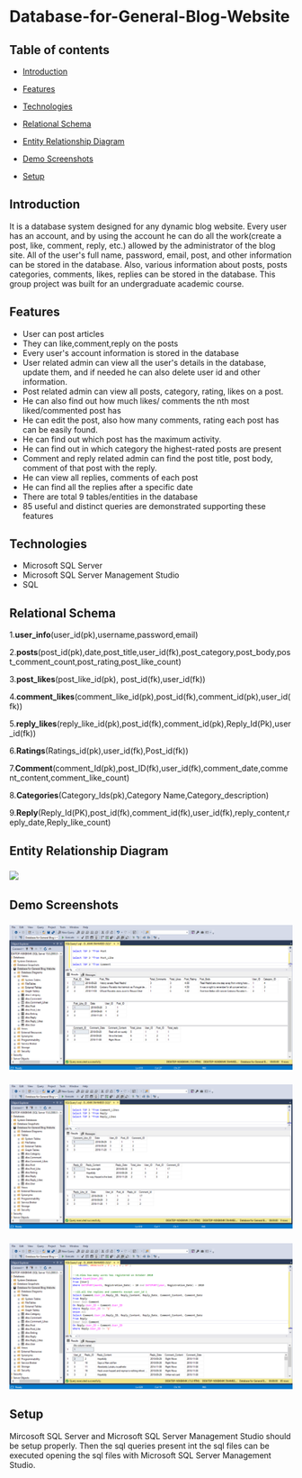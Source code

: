 # Database-for-General-Blog-Website


## Table of contents

* [Introduction](#introduction)

* [Features](#features)

* [Technologies](#technologies)

* [Relational Schema](#relational-schema)

* [Entity Relationship Diagram](#entity-relationship-diagram)

* [Demo Screenshots](#demo-screenshots)

* [Setup](#setup)

## Introduction

 It is a database system designed for any dynamic blog website. Every user has an account, and by using the account he can do all the work(create a post, like, comment, reply, etc.) allowed by the administrator of the blog site. All of the user's full name, password, email, post, and other information can be stored in the database. Also, various information about posts, posts categories, comments, likes, replies can be stored in the database.  This group project was built for an undergraduate academic course.

## Features

* User can post articles
* They can like,comment,reply on the posts
* Every user's account information is stored in the database
* User related admin can view all the user's details in the database, update them, and if needed he can also delete user id and other information.
* Post related admin can view all posts, category, rating, likes on a post.
* He can also find out how much likes/ comments the nth most liked/commented post has
* He can edit the post, also how many comments, rating each post has can be easily found.
* He can find out which post has the maximum activity.
* He can find out in which category the  highest-rated posts are present 
* Comment and reply related admin can find the post title, post body, comment of that post with the reply. 
* He can view all replies, comments of each post
* He can find  all the replies after a specific date 
* There are total 9 tables/entities in the database
* 85 useful and distinct queries are demonstrated supporting these features


## Technologies

* Microsoft SQL Server
* Microsoft SQL Server Management Studio
* SQL

## Relational Schema

1.**user_info**(user_id(pk),username,password,email)    

2.**posts**(post_id(pk),date,post_title,user_id(fk),post_category,post_body,post_comment_count,post_rating,post_like_count)    

3.**post_likes**(post_like_id(pk), post_id(fk),user_id(fk))  

4.**comment_likes**(comment_like_id(pk),post_id(fk),comment_id(pk),user_id(fk))  

5.**reply_likes**(reply_like_id(pk),post_id(fk),comment_id(pk),Reply_Id(Pk),user_id(fk))  

6.**Ratings**(Ratings_id(pk),user_id(fk),Post_id(fk))  

7.**Comment**(comment_Id(pk),post_ID(fk),user_id(fk),comment_date,comment_content,comment_like_count)  

8.**Categories**(Category_Ids(pk),Category Name,Category_description)  

9.**Reply**(Reply_Id(PK),post_id(fk),comment_id(fk),user_id(fk),reply_content,reply_date,Reply_like_count)  




## Entity Relationship Diagram
 
 <div> 
 
  <h3>   </h3>

 <img src="DEMO_IMAGES/ERD.png">

 </div>


  
  ## Demo Screenshots
  
<div> 
 
  <h3>   </h3>

 <img src="DEMO_IMAGES/1.png">

 </div>
 
 <div> 
 
  <h3>   </h3>

 <img src="DEMO_IMAGES/2.png">

 </div>
 
 
 <div> 
 
  <h3>   </h3>

 <img src="DEMO_IMAGES/5.png">

 </div>

 
 ## Setup
 
Mircosoft SQL Server and Microsoft SQL Server Management Studio should be setup properly. Then the sql queries present int the sql files can be executed opening the sql files with Microsoft SQL Server Management Studio.


